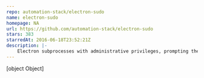 ```yaml
---
repo: automation-stack/electron-sudo
name: electron-sudo
homepage: NA
url: https://github.com/automation-stack/electron-sudo
stars: 383
starredAt: 2016-06-18T23:52:21Z
description: |-
    Electron subprocesses with administrative privileges, prompting the user with an OS dialog if necessary.
---
```


[object Object]
